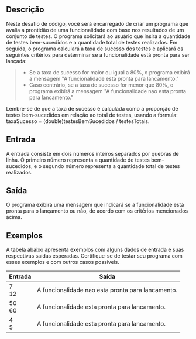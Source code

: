 ## Descrição
Neste desafio de código, você será encarregado de criar um programa que avalia a prontidão de uma funcionalidade com base nos resultados de um conjunto de testes. O programa solicitará ao usuário que insira a quantidade de testes bem-sucedidos e a quantidade total de testes realizados. Em seguida, o programa calculará a taxa de sucesso dos testes e aplicará os seguintes critérios para determinar se a funcionalidade está pronta para ser lançada:

>* Se a taxa de sucesso for maior ou igual a 80%, o programa exibirá a mensagem "A funcionalidade esta pronta para lancamento."
>* Caso contrário, se a taxa de sucesso for menor que 80%, o programa exibirá a mensagem "A funcionalidade nao esta pronta para lancamento."

Lembre-se de que a taxa de sucesso é calculada como a proporção de testes bem-sucedidos em relação ao total de testes, usando a fórmula: taxaSucesso = (double)testesBemSucedidos / testesTotais.

## Entrada
A entrada consiste em dois números inteiros separados por quebras de linha. O primeiro número representa a quantidade de testes bem-sucedidos, e o segundo número representa a quantidade total de testes realizados.

## Saída
O programa exibirá uma mensagem que indicará se a funcionalidade está pronta para o lançamento ou não, de acordo com os critérios mencionados acima.

## Exemplos
A tabela abaixo apresenta exemplos com alguns dados de entrada e suas respectivas saídas esperadas. Certifique-se de testar seu programa com esses exemplos e com outros casos possíveis.

|Entrada    |	Saída|
|-----------|--------|
|7 <br> 12	|A funcionalidade nao esta pronta para lancamento.|
|50 <br> 60	|A funcionalidade esta pronta para lancamento.|
|4 <br> 5	|A funcionalidade esta pronta para lancamento.|